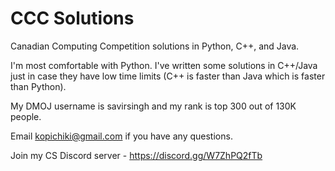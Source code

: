 # CCC Solutions

Canadian Computing Competition solutions in Python, C++, and Java.

I'm most comfortable with Python.
I've written some solutions in C++/Java just in case they have low time limits (C++ is faster than Java which is faster than Python).

My DMOJ username is savirsingh and my rank is top 300 out of 130K people.

Email kopichiki@gmail.com if you have any questions.

Join my CS Discord server - https://discord.gg/W7ZhPQ2fTb
